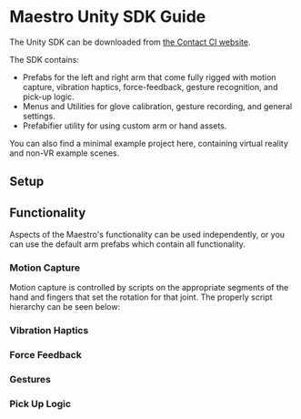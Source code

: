 # Maestro Unity SDK Guide

The Unity SDK can be downloaded from [the Contact CI website](https://contactci.co).

The SDK contains:
- Prefabs for the left and right arm that come fully rigged with motion capture, vibration haptics, force-feedback, gesture recognition, and pick-up logic.  
- Menus and Utilities for glove calibration, gesture recording, and general settings.
- Prefabifier utility for using custom arm or hand assets.

You can also find a minimal example project here, containing virtual reality and non-VR example scenes.

## Setup

## Functionality

Aspects of the Maestro's functionality can be used independently, or you can use the default arm prefabs which contain all functionality.

### Motion Capture

Motion capture is controlled by scripts on the appropriate segments of the hand and fingers that set the rotation for that joint. The properly script hierarchy can be seen below:



### Vibration Haptics

### Force Feedback

### Gestures

### Pick Up Logic


